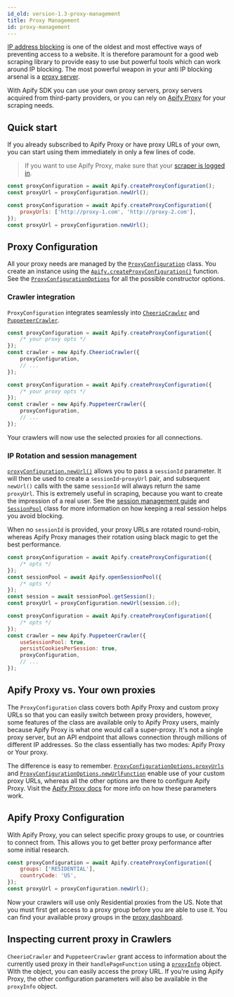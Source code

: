 ```yaml
---
id_old: version-1.3-proxy-management
title: Proxy Management
id: proxy-management
---
```


[IP address blocking](https://en.wikipedia.org/wiki/IP_address_blocking) is one of the oldest
and most effective ways of preventing access to a website. It is therefore paramount for
a good web scraping library to provide easy to use but powerful tools which can work around
IP blocking. The most powerful weapon in your anti IP blocking arsenal is a
[proxy server](https://en.wikipedia.org/wiki/Proxy_server).

With Apify SDK you can use your own proxy servers, proxy servers acquired from
third-party providers, or you can rely on [Apify Proxy](https://apify.com/proxy)
for your scraping needs.

## Quick start

If you already subscribed to Apify Proxy or have proxy URLs of your own, you can start using
them immediately in only a few lines of code.

> If you want to use Apify Proxy, make sure that your [scraper is logged in](../guides/apify-platform).

<!--DOCUSAURUS_CODE_TABS-->

<!-- Apify Proxy -->

```javascript
const proxyConfiguration = await Apify.createProxyConfiguration();
const proxyUrl = proxyConfiguration.newUrl();
```

<!-- Your own proxies -->

```javascript
const proxyConfiguration = await Apify.createProxyConfiguration({
    proxyUrls: ['http://proxy-1.com', 'http://proxy-2.com'],
});
const proxyUrl = proxyConfiguration.newUrl();
```

<!--END_DOCUSAURUS_CODE_TABS-->

## Proxy Configuration

All your proxy needs are managed by the [`ProxyConfiguration`](../api/proxy-configuration) class.
You create an instance using the [`Apify.createProxyConfiguration()`](../api/apify#createproxyconfiguration)
function. See the [`ProxyConfigurationOptions`](../typedefs/proxy-configuration-options) for all
the possible constructor options.

### Crawler integration

`ProxyConfiguration` integrates seamlessly into [`CheerioCrawler`](../api/cheerio-crawler)
and [`PuppeteerCrawler`](../api/puppeteer-crawler).

<!--DOCUSAURUS_CODE_TABS-->

<!-- CheerioCrawler -->

```javascript
const proxyConfiguration = await Apify.createProxyConfiguration({
    /* your proxy opts */
});
const crawler = new Apify.CheerioCrawler({
    proxyConfiguration,
    // ...
});
```

<!-- PuppeteerCrawler -->

```javascript
const proxyConfiguration = await Apify.createProxyConfiguration({
    /* your proxy opts */
});
const crawler = new Apify.PuppeteerCrawler({
    proxyConfiguration,
    // ...
});
```

<!--END_DOCUSAURUS_CODE_TABS-->

Your crawlers will now use the selected proxies for all connections.

### IP Rotation and session management

[`proxyConfiguration.newUrl()`](../api/proxy-configuration#newurl) allows you to pass
a `sessionId` parameter. It will then be used to create a `sessionId`-`proxyUrl` pair,
and subsequent `newUrl()` calls with the same `sessionId` will always return the same
`proxyUrl`. This is extremely useful in scraping, because you want to create the impression
of a real user. See the [session management guide](../guides/session-management) and
[`SessionPool`](../api/session-pool) class for more information on how keeping
a real session helps you avoid blocking.

When no `sessionId` is provided, your proxy URLs are rotated round-robin, whereas
Apify Proxy manages their rotation using black magic to get the best performance.

<!--DOCUSAURUS_CODE_TABS-->

<!-- Standalone -->

```javascript
const proxyConfiguration = await Apify.createProxyConfiguration({
    /* opts */
});
const sessionPool = await Apify.openSessionPool({
    /* opts */
});
const session = await sessionPool.getSession();
const proxyUrl = proxyConfiguration.newUrl(session.id);
```

<!-- Crawlers -->

```javascript
const proxyConfiguration = await Apify.createProxyConfiguration({
    /* opts */
});
const crawler = new Apify.PuppeteerCrawler({
    useSessionPool: true,
    persistCookiesPerSession: true,
    proxyConfiguration,
    // ...
});
```

<!--END_DOCUSAURUS_CODE_TABS-->

## Apify Proxy vs. Your own proxies

The `ProxyConfiguration` class covers both Apify Proxy and custom proxy URLs so that
you can easily switch between proxy providers, however, some features of the class
are available only to Apify Proxy users, mainly because Apify Proxy is what
one would call a super-proxy. It's not a single proxy server, but an API endpoint
that allows connection through millions of different IP addresses. So the class
essentially has two modes: Apify Proxy or Your proxy.

The difference is easy to remember.
[`ProxyConfigurationOptions.proxyUrls`](../typedefs/proxy-configuration-options#proxyurls) and
[`ProxyConfigurationOptions.newUrlFunction`](../typedefs/proxy-configuration-options#newurlfunction)
enable use of your custom proxy URLs, whereas all the other options are there to configure Apify Proxy.
Visit the [Apify Proxy docs](https://docs.apify.com/proxy) for more info on how these parameters work.

## Apify Proxy Configuration

With Apify Proxy, you can select specific proxy groups to use, or countries to connect from.
This allows you to get better proxy performance after some initial research.

```javascript
const proxyConfiguration = await Apify.createProxyConfiguration({
    groups: ['RESIDENTIAL'],
    countryCode: 'US',
});
const proxyUrl = proxyConfiguration.newUrl();
```

Now your crawlers will use only Residential proxies from the US. Note that you must first get access
to a proxy group before you are able to use it. You can find your available proxy groups
in the [proxy dashboard](https://my.apify.com/proxy).

## Inspecting current proxy in Crawlers

`CheerioCrawler` and `PuppeteerCrawler` grant access to information about the currently used proxy
in their `handlePageFunction` using a [`proxyInfo`](../typedefs/proxy-info) object.
With the object, you can easily access the proxy URL. If you're using Apify Proxy, the other
configuration parameters will also be available in the `proxyInfo` object.
